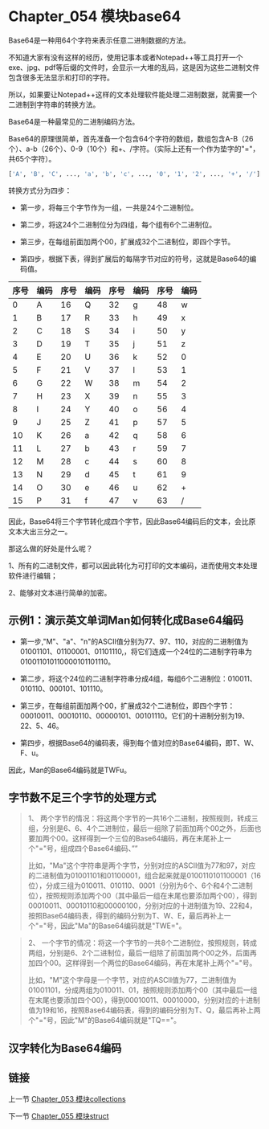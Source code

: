# Chapter_054 模块base64

Base64是一种用64个字符来表示任意二进制数据的方法。

不知道大家有没有这样的经历，使用记事本或者Notepad++等工具打开一个exe、jpg、pdf等后缀的文件时，会显示一大堆的乱码，这是因为这些二进制文件包含很多无法显示和打印的字符。

所以，如果要让Notepad++这样的文本处理软件能处理二进制数据，就需要一个二进制到字符串的转换方法。

Base64是一种最常见的二进制编码方法。

Base64的原理很简单，首先准备一个包含64个字符的数组，数组包含A-B（26个）、a-b（26个）、0-9（10个）和+、/字符。（实际上还有一个作为垫字的"="，共65个字符）。

```python
['A', 'B', 'C', ..., 'a', 'b', 'c', ..., '0', '1', '2', ..., '+', '/']
```

转换方式分为四步：

- 第一步，将每三个字节作为一组，一共是24个二进制位。

- 第二步，将这24个二进制位分为四组，每个组有6个二进制位。

- 第三步，在每组前面加两个00，扩展成32个二进制位，即四个字节。

- 第四步，根据下表，得到扩展后的每隔字节对应的符号，这就是Base64的编码值。

|序号 | 编码 |序号 | 编码 |序号 | 编码 |序号 | 编码 |
| ---- | ----- | ---- | ---- | ---- | ----- | ---- | ---- |
| 0 | A | 16 | Q | 32 | g | 48 | w |
| 1 | B | 17 | R | 33 | h | 49 | x |
| 2 | C | 18 | S | 34 | i | 50 | y |
| 3 | D | 19 | T | 35 | j | 51 | z |
| 4 | E | 20 | U | 36 | k | 52 | 0 |
| 5 | F | 21 | V | 37 | l | 53 | 1 |
| 6 | G | 22 | W | 38 | m | 54 | 2 |
| 7 | H | 23 | X | 39 | n | 55 | 3 |
| 8 | I | 24 | Y | 40 | o | 56 | 4 |
| 9 | J | 25 | Z | 41 | p | 57 | 5 |
| 10 | K | 26 | a | 42 | q | 58 | 6 |
| 11 | L | 27 | b | 43 | r | 59 | 7 |
| 12 | M | 28 | c | 44 | s | 60 | 8 |
| 13 | N | 29 | d | 45 | t | 61 | 9 |
| 14 | O | 30 | e | 46 | u | 62 | + |
| 15 | P | 31 | f | 47 | v | 63 | / |

因此，Base64将三个字节转化成四个字节，因此Base64编码后的文本，会比原文本大出三分之一。

那这么做的好处是什么呢？

1、所有的二进制文件，都可以因此转化为可打印的文本编码，进而使用文本处理软件进行编辑；

2、能够对文本进行简单的加密。

## 示例1：演示英文单词Man如何转化成Base64编码

- 第一步,"M"、"a"、"n"的ASCII值分别为77、97、110，对应的二进制值为01001101、01100001、01101110,，将它们连成一个24位的二进制字符串为010011010110000101101110。

- 第二步，将这个24位的二进制字符串分成4组，每组6个二进制位：010011、010110、000101、101110。

- 第三步，在每组前面加两个00，扩展成32个二进制位，即四个字节：00010011、00010110、00000101、00101110。它们的十进制分别为19、22、5、46。

- 第四步，根据Base64的编码表，得到每个值对应的Base64编码，即T、W、F、u。

因此，Man的Base64编码就是TWFu。


## 字节数不足三个字节的处理方式

> 1、 两个字节的情况：将这两个字节的一共16个二进制，按照规则，转成三组，分别是6、6、4个二进制位，最后一组除了前面加两个00之外，后面也要加两个00。这样得到一个三位的Base64编码，再在末尾补上一个"="号，组成四个Base64编码、””
> 
> 比如，"Ma"这个字符串是两个字节，分别对应的ASCII值为77和97，对应的二进制值为01001101和01100001，组合起来就是0100110101100001（16位），分成三组为010011、010110、0001（分别为6个、6个和4个二进制位），按照规则添加两个00（其中最后一组在末尾也要添加两个00），得到00010011、00010110和00000100，分别对应的十进制值为19、22和4，按照Base64编码表，得到的编码分别为T、W、E，最后再补上一个"="号，因此"Ma"的Base64编码就是"TWE="。

> 2、 一个字节的情况：将这一个字节的一共8个二进制位，按照规则，转成两组，分别是6、2个二进制位，最后一组除了前面加两个00之外，后面再加四个00。这样得到一个两位的Base64编码，再在末尾补上两个"="号。
>
> 比如，"M"这个字母是一个字节，对应的ASCII值为77，二进制值为01001101，分成两组为010011、01，按照规则添加两个00（其中最后一组在末尾也要添加四个00），得到00010011、00010000，分别对应的十进制值为19和16，按照Base64编码表，得到的编码分别为T、Q，最后再补上两个"="号，因此"M"的Base64编码就是"TQ=="。


## 汉字转化为Base64编码




## 链接

上一节 [Chapter_053 模块collections](https://github.com/nizo2010/Study_Python_lxf/blob/master/Chapter_053.md "Chapter_051 模块collections")

下一节 [Chapter_055 模块struct](https://github.com/nizo2010/Study_Python_lxf/blob/master/Chapter_055.md "Chapter_053 模块struct")
